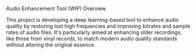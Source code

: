 Audio Enhancement Tool (WIP)
Overview

This project is developing a deep learning-based tool to enhance audio quality by restoring lost high frequencies and improving bitrates and sample rates of audio files. It's particularly aimed at enhancing older recordings, like those from vinyl records, to match modern audio quality standards without altering the original essence.
